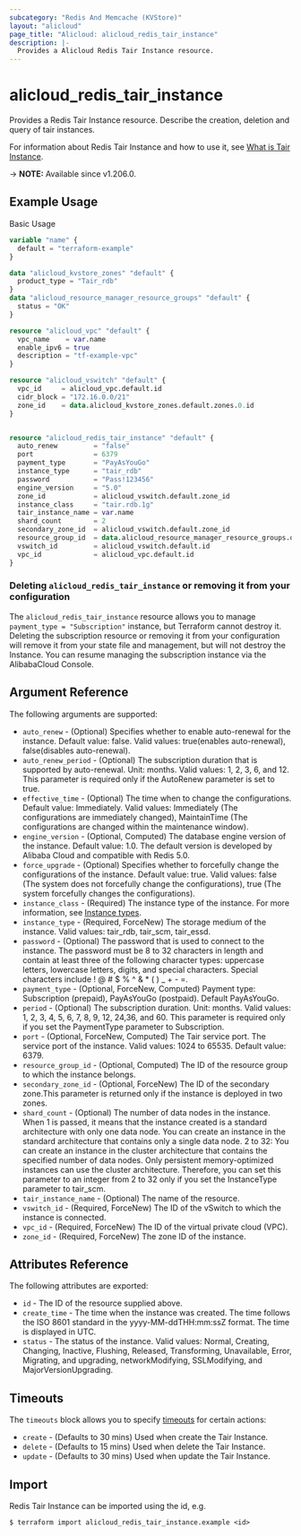 ```yaml
---
subcategory: "Redis And Memcache (KVStore)"
layout: "alicloud"
page_title: "Alicloud: alicloud_redis_tair_instance"
description: |-
  Provides a Alicloud Redis Tair Instance resource.
---
```


# alicloud_redis_tair_instance

Provides a Redis Tair Instance resource. Describe the creation, deletion and query of tair instances.

For information about Redis Tair Instance and how to use it, see [What is Tair Instance](https://www.alibabacloud.com/help/en/tair).

-> **NOTE:** Available since v1.206.0.

## Example Usage

Basic Usage

```terraform
variable "name" {
  default = "terraform-example"
}

data "alicloud_kvstore_zones" "default" {
  product_type = "Tair_rdb"
}
data "alicloud_resource_manager_resource_groups" "default" {
  status = "OK"
}

resource "alicloud_vpc" "default" {
  vpc_name    = var.name
  enable_ipv6 = true
  description = "tf-example-vpc"
}

resource "alicloud_vswitch" "default" {
  vpc_id     = alicloud_vpc.default.id
  cidr_block = "172.16.0.0/21"
  zone_id    = data.alicloud_kvstore_zones.default.zones.0.id
}


resource "alicloud_redis_tair_instance" "default" {
  auto_renew         = "false"
  port               = 6379
  payment_type       = "PayAsYouGo"
  instance_type      = "tair_rdb"
  password           = "Pass!123456"
  engine_version     = "5.0"
  zone_id            = alicloud_vswitch.default.zone_id
  instance_class     = "tair.rdb.1g"
  tair_instance_name = var.name
  shard_count        = 2
  secondary_zone_id  = alicloud_vswitch.default.zone_id
  resource_group_id  = data.alicloud_resource_manager_resource_groups.default.ids.0
  vswitch_id         = alicloud_vswitch.default.id
  vpc_id             = alicloud_vpc.default.id
}
```

### Deleting `alicloud_redis_tair_instance` or removing it from your configuration

The `alicloud_redis_tair_instance` resource allows you to manage `payment_type = "Subscription"` instance, but Terraform cannot destroy it.
Deleting the subscription resource or removing it from your configuration will remove it from your state file and management, but will not destroy the Instance.
You can resume managing the subscription instance via the AlibabaCloud Console.

## Argument Reference

The following arguments are supported:
* `auto_renew` - (Optional) Specifies whether to enable auto-renewal for the instance. Default value: false. Valid values: true(enables auto-renewal), false(disables auto-renewal).
* `auto_renew_period` - (Optional) The subscription duration that is supported by auto-renewal. Unit: months. Valid values: 1, 2, 3, 6, and 12. This parameter is required only if the AutoRenew parameter is set to true.
* `effective_time` - (Optional) The time when to change the configurations. Default value: Immediately. Valid values: Immediately (The configurations are immediately changed), MaintainTime (The configurations are changed within the maintenance window).
* `engine_version` - (Optional, Computed) The database engine version of the instance. Default value: 1.0. The default version is developed by Alibaba Cloud and compatible with Redis 5.0.
* `force_upgrade` - (Optional) Specifies whether to forcefully change the configurations of the instance. Default value: true. Valid values: false (The system does not forcefully change the configurations), true (The system forcefully changes the configurations).
* `instance_class` - (Required) The instance type of the instance. For more information, see [Instance types](https://www.alibabacloud.com/help/en/apsaradb-for-redis/latest/instance-types).
* `instance_type` - (Required, ForceNew) The storage medium of the instance. Valid values: tair_rdb, tair_scm, tair_essd.
* `password` - (Optional) The password that is used to connect to the instance. The password must be 8 to 32 characters in length and contain at least three of the following character types: uppercase letters, lowercase letters, digits, and special characters. Special characters include ! @ # $ % ^ & * ( ) _ + - =.
* `payment_type` - (Optional, ForceNew, Computed) Payment type: Subscription (prepaid), PayAsYouGo (postpaid). Default PayAsYouGo.
* `period` - (Optional) The subscription duration. Unit: months. Valid values: 1, 2, 3, 4, 5, 6, 7, 8, 9, 12, 24,36, and 60. This parameter is required only if you set the PaymentType parameter to Subscription.
* `port` - (Optional, ForceNew, Computed) The Tair service port. The service port of the instance. Valid values: 1024 to 65535. Default value: 6379.
* `resource_group_id` - (Optional, Computed) The ID of the resource group to which the instance belongs.
* `secondary_zone_id` - (Optional, ForceNew) The ID of the secondary zone.This parameter is returned only if the instance is deployed in two zones.
* `shard_count` - (Optional) The number of data nodes in the instance. When 1 is passed, it means that the instance created is a standard architecture with only one data node. You can create an instance in the standard architecture that contains only a single data node. 2 to 32: You can create an instance in the cluster architecture that contains the specified number of data nodes. Only persistent memory-optimized instances can use the cluster architecture. Therefore, you can set this parameter to an integer from 2 to 32 only if you set the InstanceType parameter to tair_scm.
* `tair_instance_name` - (Optional) The name of the resource.
* `vswitch_id` - (Required, ForceNew) The ID of the vSwitch to which the instance is connected.
* `vpc_id` - (Required, ForceNew) The ID of the virtual private cloud (VPC).
* `zone_id` - (Required, ForceNew) The zone ID of the instance.



## Attributes Reference

The following attributes are exported:
* `id` - The ID of the resource supplied above.
* `create_time` - The time when the instance was created. The time follows the ISO 8601 standard in the yyyy-MM-ddTHH:mm:ssZ format. The time is displayed in UTC.
* `status` - The status of the instance. Valid values: Normal, Creating, Changing, Inactive, Flushing, Released, Transforming, Unavailable, Error, Migrating, and upgrading, networkModifying, SSLModifying, and MajorVersionUpgrading.

## Timeouts

The `timeouts` block allows you to specify [timeouts](https://www.terraform.io/docs/configuration-0-11/resources.html#timeouts) for certain actions:
* `create` - (Defaults to 30 mins) Used when create the Tair Instance.
* `delete` - (Defaults to 15 mins) Used when delete the Tair Instance.
* `update` - (Defaults to 30 mins) Used when update the Tair Instance.

## Import

Redis Tair Instance can be imported using the id, e.g.

```shell
$ terraform import alicloud_redis_tair_instance.example <id>
```